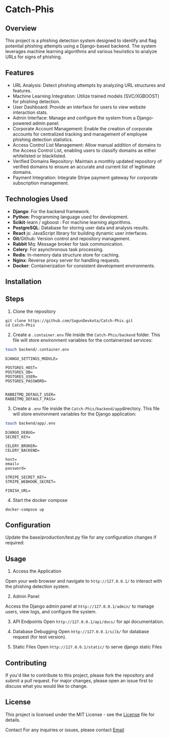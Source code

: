 # Catch-Phis
## Overview
This project is a phishing detection system designed to identify and flag potential phishing attempts using a Django-based backend. The system leverages machine learning algorithms and various heuristics to analyze URLs for signs of phishing.

## Features
* URL Analysis: Detect phishing attempts by analyzing URL structures and features.
* Machine Learning Integration: Utilize trained models (SVC/XGBOOST) for phishing detection.
* User Dashboard: Provide an interface for users to view website interaction stats.
* Admin Interface: Manage and configure the system from a Django-powered admin panel.
* Corporate Account Management: Enable the creation of corporate accounts for centralized tracking and management of employee phishing detection statistics.
* Access Control List Management: Allow manual addition of domains to the Access Control List, enabling users to classify domains as either whitelisted or blacklisted.
* Verified Domains Repository: Maintain a monthly updated repository of verified domains to ensure an accurate and current list of legitimate domains.
* Payment Integration: Integrate Stripe payment gateway for corporate subscription management.

## Technologies Used
- **Django**: For the backend framework.
- **Python**: Programming language used for development.
- **Scikit**-learn / xgboost : For machine learning algorithms.
- **PostgreSQL**: Database for storing user data and analysis results.
- **React** js: JavaScript library for building dynamic user interfaces.
- **Git**/Github: Version control and repository management.
- **Rabbit** Mq: Message broker for task communication.
- **Celery**: For asynchronous task processing.
- **Redis**: In-memory data structure store for caching.
- **Nginx**: Reverse proxy server for handling requests.
- **Docker**: Containerization for consistent development environments.

## Installation 
## Steps

1. Clone the repository
```
git clone https://github.com/SagunDevkota/Catch-Phis.git
cd Catch-Phis
```
2. Create a `.container.env` file inside the `Catch-Phis/backend` folder. This file will store environment variables for the containerized services:
```bash
touch backend/.container.env
```
```env
DJANGO_SETTINGS_MODULE=

POSTGRES_HOST=
POSTGRES_DB=
POSTGRES_USER=
POSTGRES_PASSWORD=


RABBITMQ_DEFAULT_USER=
RABBITMQ_DEFAULT_PASS=
```

3. Create a `.env` file inside the `Catch-Phis/backend/app`directory. This file will store environment variables for the Django application:
```bash
touch backend/app/.env
```
```env
DJANGO_DEBUG=
SECRET_KEY=

CELERY_BROKER=
CELERY_BACKEND=

host=
email=
password=

STRIPE_SECRET_KEY=
STRIPE_WEBHOOK_SECRET=

FINISH_URL=
```

4. Start the docker compose
```
docker-compose up
```

## Configuration
Update the base/production/test.py file for any configuration changes if required:

## Usage
1. Access the Application

Open your web browser and navigate to `http://127.0.0.1/` to interact with the phishing detection system.

2. Admin Panel

Access the Django admin panel at `http://127.0.0.1/admin/` to manage users, view logs, and configure the system.

3. API Endpoints
Open `http://127.0.0.1/api/docs/` for api documentation.

4. Database Debugging
Open `http://127.0.0.1/silk/` for database request (for test version).

5. Static Files
Open `http://127.0.0.1/static/` to serve django static Files


## Contributing
If you'd like to contribute to this project, please fork the repository and submit a pull request. For major changes, please open an issue first to discuss what you would like to change.

## License
This project is licensed under the MIT License - see the [License](https://github.com/SagunDevkota/Catch-Phis?tab=MIT-1-ov-file#readme) file for details.

Contact
For any inquiries or issues, please contact [Email](mailto:sagundevyt@gmail.com)